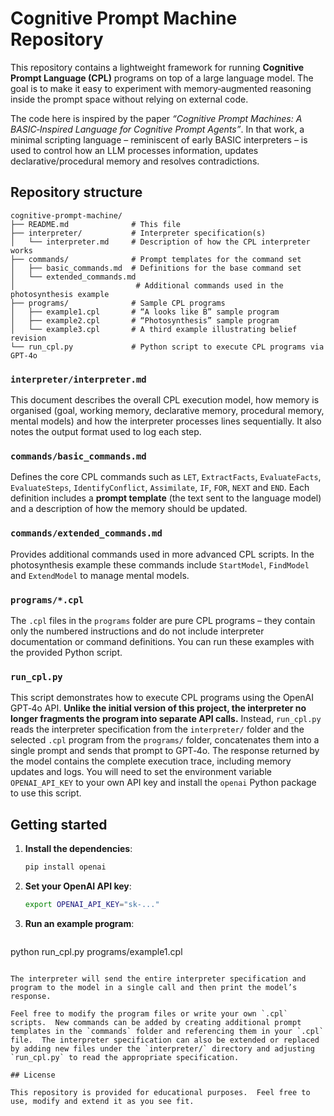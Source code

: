 # Cognitive Prompt Machine Repository

This repository contains a lightweight framework for running **Cognitive Prompt Language (CPL)** programs on top of a large language model.  The goal is to make it easy to experiment with memory‑augmented reasoning inside the prompt space without relying on external code.

The code here is inspired by the paper *“Cognitive Prompt Machines: A BASIC‑Inspired Language for Cognitive Prompt Agents”*.  In that work, a minimal scripting language – reminiscent of early BASIC interpreters – is used to control how an LLM processes information, updates declarative/procedural memory and resolves contradictions.

## Repository structure

```
cognitive-prompt-machine/
├── README.md              # This file
├── interpreter/           # Interpreter specification(s)
│   └── interpreter.md     # Description of how the CPL interpreter works
├── commands/              # Prompt templates for the command set
│   ├── basic_commands.md  # Definitions for the base command set
│   └── extended_commands.md
│                           # Additional commands used in the photosynthesis example
├── programs/              # Sample CPL programs
│   ├── example1.cpl       # “A looks like B” sample program
│   ├── example2.cpl       # “Photosynthesis” sample program
│   └── example3.cpl       # A third example illustrating belief revision
└── run_cpl.py             # Python script to execute CPL programs via GPT‑4o
```

### `interpreter/interpreter.md`

This document describes the overall CPL execution model, how memory is organised (goal, working memory, declarative memory, procedural memory, mental models) and how the interpreter processes lines sequentially.  It also notes the output format used to log each step.

### `commands/basic_commands.md`

Defines the core CPL commands such as `LET`, `ExtractFacts`, `EvaluateFacts`, `EvaluateSteps`, `IdentifyConflict`, `Assimilate`, `IF`, `FOR`, `NEXT` and `END`.  Each definition includes a **prompt template** (the text sent to the language model) and a description of how the memory should be updated.

### `commands/extended_commands.md`

Provides additional commands used in more advanced CPL scripts.  In the photosynthesis example these commands include `StartModel`, `FindModel` and `ExtendModel` to manage mental models.

### `programs/*.cpl`

The `.cpl` files in the `programs` folder are pure CPL programs – they contain only the numbered instructions and do not include interpreter documentation or command definitions.  You can run these examples with the provided Python script.

### `run_cpl.py`

This script demonstrates how to execute CPL programs using the OpenAI GPT‑4o API.  **Unlike the initial version of this project, the interpreter no longer fragments the program into separate API calls.**  Instead, `run_cpl.py` reads the interpreter specification from the `interpreter/` folder and the selected `.cpl` program from the `programs/` folder, concatenates them into a single prompt and sends that prompt to GPT‑4o.  The response returned by the model contains the complete execution trace, including memory updates and logs.  You will need to set the environment variable `OPENAI_API_KEY` to your own API key and install the `openai` Python package to use this script.

## Getting started

1. **Install the dependencies**:

   ```bash
   pip install openai
   ```

2. **Set your OpenAI API key**:

   ```bash
   export OPENAI_API_KEY="sk-..."
   ```

3. **Run an example program**:

   ```bash
  python run_cpl.py programs/example1.cpl
   ```

   The interpreter will send the entire interpreter specification and program to the model in a single call and then print the model’s response.

Feel free to modify the program files or write your own `.cpl` scripts.  New commands can be added by creating additional prompt templates in the `commands` folder and referencing them in your `.cpl` file.  The interpreter specification can also be extended or replaced by adding new files under the `interpreter/` directory and adjusting `run_cpl.py` to read the appropriate specification.

## License

This repository is provided for educational purposes.  Feel free to use, modify and extend it as you see fit.